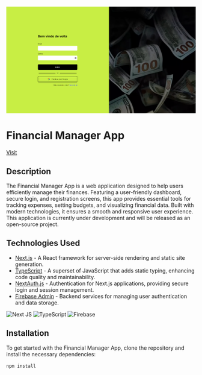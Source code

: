 ![App Image](/public/app.png)

# Financial Manager App

[Visit](https://finance-manager-mu-seven.vercel.app/)

## Description
The Financial Manager App is a web application designed to help users efficiently manage their finances. Featuring a user-friendly dashboard, secure login, and registration screens, this app provides essential tools for tracking expenses, setting budgets, and visualizing financial data. Built with modern technologies, it ensures a smooth and responsive user experience. This application is currently under development and will be released as an open-source project.

## Technologies Used
- [Next.js](https://nextjs.org/) - A React framework for server-side rendering and static site generation.
- [TypeScript](https://www.typescriptlang.org/) - A superset of JavaScript that adds static typing, enhancing code quality and maintainability.
- [NextAuth.js](https://next-auth.js.org/) - Authentication for Next.js applications, providing secure login and session management.
- [Firebase Admin](https://firebase.google.com/docs/admin/setup) - Backend services for managing user authentication and data storage.

![Next JS](https://img.shields.io/badge/Next-black?style=for-the-badge&logo=next.js&logoColor=white) ![TypeScript](https://img.shields.io/badge/typescript-%23007ACC.svg?style=for-the-badge&logo=typescript&logoColor=white) ![Firebase](https://img.shields.io/badge/firebase-a08021?style=for-the-badge&logo=firebase&logoColor=ffcd34)



## Installation
To get started with the Financial Manager App, clone the repository and install the necessary dependencies:

```bash
npm install
